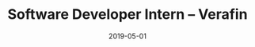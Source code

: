 ---
title: Software Developer Intern – Verafin
eventType: job
date: 2019-05-01
thumbnail: verafin-thumb
image: verafin
blurb: I made multiple upgrades and bug fixes to the user interface that were requested by Verafin clients. I created a software plugin that identifies high risk customers across hundreds of institutions, based ontransaction and biographical characteristics.
tags: [java, postgres, backbone]
---